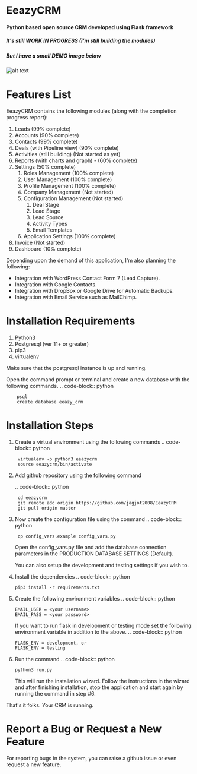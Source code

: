 # EeazyCRM

#### Python based open source CRM developed using Flask framework

##### It's still WORK IN PROGRESS (I'm still building the modules)
##### But I have a small DEMO image below
![alt text](https://i.ibb.co/BsWm9Kf/eeazycrm-demo1.gif)

Features List
============

EeazyCRM contains the following modules (along with the 
completion progress report):

   1. Leads (99% complete)
   2. Accounts (90% complete)
   3. Contacts (99% complete)
   4. Deals (with Pipeline view) (90% complete)
   5. Activities (still building) (Not started as yet)
   6. Reports (with charts and graph) - (60% complete)
   7. Settings (50% complete)
       1. Roles Management (100% complete)
       2. User Management (100% complete)
       3. Profile Management (100% complete)
       4. Company Management (Not started)
       5. Configuration Management (Not started)
            1. Deal Stage
            2. Lead Stage
            3. Lead Source
            4. Activity Types
            5. Email Templates
       6. Application Settings (100% complete)
   8. Invoice (Not started)
   9. Dashboard (10% complete)
   
Depending upon the demand of this application, I'm also planning the
following:

   * Integration with WordPress Contact Form 7 (Lead Capture).
   * Integration with Google Contacts.
   * Integration with DropBox or Google Drive for Automatic Backups.
   * Integration with Email Service such as MailChimp.
   
Installation Requirements
============

1. Python3
2. Postgresql (ver 11+ or greater)
2. pip3
3. virtualenv

Make sure that the postgresql instance is up and running.

Open the command prompt or terminal and 
create a new database with the following commands.
    .. code-block:: python
    
        psql
        create database eeazy_crm

Installation Steps
============

1. Create a virtual environment using the following commands
    .. code-block:: python
    
        virtualenv -p python3 eeazycrm
        source eeazycrm/bin/activate
        
2. Add github repository using the following command

    .. code-block:: python
    
        cd eeazycrm
        git remote add origin https://github.com/jagjot2008/EeazyCRM
        git pull origin master
        
3. Now create the configuration file using the command
    .. code-block:: python
    
        cp config_vars.example config_vars.py
        
    Open the config_vars.py file and add the database connection 
    parameters in the PRODUCTION DATABASE SETTINGS (Default). 
    
    You can also setup the development and testing settings if you wish to.
        
3. Install the dependencies
   .. code-block:: python

       pip3 install -r requirements.txt

4. Create the following environment variables
   .. code-block:: python
   
       EMAIL_USER = <your username>
       EMAIL_PASS = <your password>
       
   If you want to run flask in development or testing mode set
   the following environment variable in addition to the above.
   .. code-block:: python
   
       FLASK_ENV = development, or
       FLASK_ENV = testing
   
5. Run the command
   .. code-block:: python
   
       python3 run.py
       
   This will run the installation wizard. Follow the instructions
   in the wizard and after finishing installation, stop the 
   application and start again by running the command in step #6.
   
That's it folks. Your CRM is running.

Report a Bug or Request a New Feature
================================

For reporting bugs in the system, you can raise a github issue or even request
a new feature.



